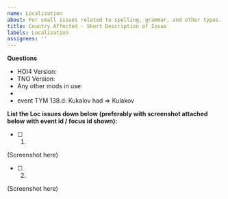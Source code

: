 ```yaml
---
name: Localization
about: For small issues related to spelling, grammar, and other typos. NOTE - If text is partially missing or absent entirely, please fill out a Bug issue type instead
title: Country Affected - Short Description of Issue
labels: Localization
assignees: ''
---
```


**Questions**

- HOI4 Version:
- TNO Version:
- Any other mods in use:
- 
- event TYM 138.d: Kukalov had => Kulakov

**List the Loc issues down below (preferably with screenshot attached below with event id / focus id shown):**

- [ ] 1. 
(Screenshot here)
- [ ] 2. 
(Screenshot here)
